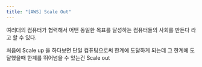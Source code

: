 ```yaml
---
title: "[AWS] Scale Out"
---
```


여러대의 컴퓨터가 협력해서 어떤 동일한 목표를 달성하는 컴퓨터들의 사회를 만든다 라고 할 수 있다.

처음에 Scale up 을 하다보면 단일 컴퓨팅으로써 한계에 도달하게 되는데 그 한계에 도달했을때 한계를 뛰어넘을 수 있는건 Scale out
